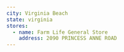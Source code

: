 ```yaml
---
city: Virginia Beach
state: virginia
stores:
  - name: Farm Life General Store
    address: 2090 PRINCESS ANNE ROAD
---
```

